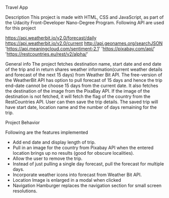 Travel App

Description
This project is made with HTML, CSS and JavaScript, as part of the Udacity Front-Developer Nano-Degree Program.
Following API are used for this project

 https://api.weatherbit.io/v2.0/forecast/daily
 https://api.weatherbit.io/v2.0/current
 http://api.geonames.org/searchJSON
 'https://api.meaningcloud.com/sentiment-2.1'
 'https://pixabay.com/api/'
 'https://restcountries.eu/rest/v2/alpha/'


General info
The project fetches destination name, start date and end date of the trip and in return shares weather information(current weather details and forecast of the next 15 days) from Weather Bit API.
The free-version of the WeatherBit API has option to pull forecast of 15 days and hence the trip end-date cannot be choose 15 days from the current date.
It also fetches the destination of the image from the PixaBay API. If the image of the destination is not fetched, it will fetch the flag of the country from the RestCountries API.
User can then save the trip details. The saved trip will have start date, location name and the number of days remaining for the trip.

Project Behavior

Following are the features implemented

- Add end date and display length of trip.
- Pull in an image for the country from Pixabay API when the entered location brings up no results (good for obscure localities).
- Allow the user to remove the trip.
- Instead of just pulling a single day forecast, pull the forecast for multiple days.
- Incorporate weather icons into forecast from Weather Bit API.
- Location Image is enlarged in a modal when clicked
- Navigation Hamburger replaces the navigation section for small screen resolutions.